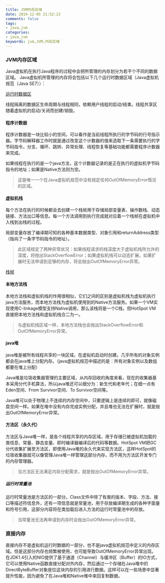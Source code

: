 ```yaml
---
title: JVM内存区域
date: 2019-12-05 21:52:13
comments: false
tags: 
- java,jvm
categories: 
- java,jvm
keywords: jvm,JVM,内存区域
---
```


### JVM内存区域

Java虚拟机在执行Java程序的过程中会把所管理的内存划分为若干个不同的数据区域。
Java虚拟机所管理的内存将会包括以下几个运行时数据区域（Java虚拟机规范（Java SE7））：

[运行时数据区](../../../uploads/jvm/运行时数据区.jpg)

线程隔离的数据区生命周期与线程相同，依赖用户线程的启动/结束。线程共享区随着虚拟机的启动/关闭而创建/销毁。

#### 程序计数器

程序计数器是一块比较小的空间，可以看作是当前线程所执行的字节码的行号指示器。字节码解释器工作时就是通过改变这个计数器的值来选取下一条需要执行的字节码指令，分支、循环、跳转、异常处理、线程恢复等基础功能都需要程序计数器来完成。

如果线程在执行的是一个java方法，这个计数器记录的是正在执行的虚拟机字节码指令的地址；如果是Native方法则为空。

> 这是唯一一个在Java虚拟机规范中没有规定任何OutOfMemoryError情况的区域。

#### 虚拟机栈

每个方法在执行的时候都会去创建一个栈帧用于存储局部变量表、操作数栈、动态链接、方法出口等信息。每一个方法调用到执行完成就对应着一个栈帧在虚拟机中入栈到出栈的过程。

局部变量存放了编译期可知的各种基本数据类型、对象引用和returnAddress类型（指向了一条字节码指令的地址）。

> 此区域规定了两种异常状况：如果线程请求的栈深度大于虚拟机栈所允许的深度，将抛出StackOverflowError；如果虚拟机栈可以动态扩展，如果扩展时无法申请到足够的内存，将会抛出OutOfMemoryError异常。

[栈帧](../../../uploads/jvm/栈帧.jpg)

#### 本地方法栈

本地方法栈和虚拟机栈的作用很相似，它们之间的区别是虚拟机栈为虚拟机执行java方法服务，而本地方法栈为虚拟机使用到的Native方法服务。如果一个VM实现使用C-linkage模型支持Native调用，那么该栈将是一个C栈，但HotSpot VM直接把本地方法栈和虚拟机栈合二为一。

> 与虚拟机栈区域一样，本地方法栈也会抛出StackOverflowError和OutOfMemoryError异常。

#### java堆

java堆是被所有线程共享的一块区域，在虚拟机启动时创建。几乎所有的对象实例都会在java堆上分配内存。（java虚拟机规范中描述的是：所有对象实例以及数组都要在堆上分配）

Java堆是垃圾收集器管理的主要区域，从内存回收的角度来看，现在的收集器基本采用分代手机算法，所以java堆还可以细分为：新生代和老年代；在细一点有Eden空间、From Survivor空间、To Survivor空间等。

Java堆可以处于物理上不连续的内存空间中，只要逻辑上是连续的即可，就像磁盘空间一样。如果在堆中没有内存完成实例分配，并且堆也无法在扩展时，就是抛出OutOfMemoryError异常。

#### 方法区（永久代）

方法区与Java堆一样，是各个线程共享的内存区域，用于存储已被虚拟机加载的类信息、常量、静态变量、即时编译器编译后的代码等数据。HotSpot VM把GC分代收集扩展至方法区，即使用Java堆的永久代来实现方法区，这样HotSpot的垃圾收集器就可以像管理Java堆一样管理这部分内存，而不用为方法区开发专门的内存管理器。

> 当方法区无法满足内存分配需求，就是抛出OutOfMemoryError异常。

##### 运行时常量池

运行时常量池是方法区的一部分。Class文件中除了有类的版本、字段、方法、接口等描述符信息外，还有一项信息就是常量池，用于存放编译期生成的各种字面量和符号引用，这部分内容将在类加载后进入方法的运行时常量池中的存放。

> 当常量池无法再申请到内存时会抛出OutOfMemoryError异常。

### 直接内存

直接内存不是虚拟机运行时数据的一部分，也不是java虚拟机规范中定义的内存区域。但是这部分内存也频繁被使用，也可能导致OutOfMemoryError异常出现。
在JDK1.4引入的NIO提供了基于通道（Channel）与缓冲区（Buffer）的IO方式，它可以使用Native函数直接分配对外内存，然后通过一个存储在Java堆中的DirectByteBuffer对象座位这块内存的引用进行数据。这样可以在一些场景中显著提升性能，因为避免了在Java堆和Native堆中来回复制数据。